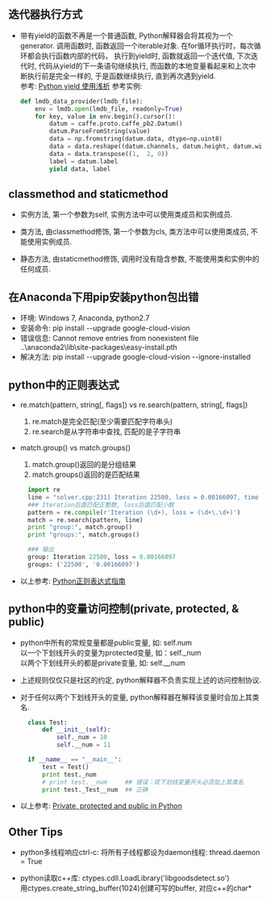 ## 迭代器执行方式

* 带有yield的函数不再是一个普通函数, Python解释器会将其视为一个generator. 调用函数时,
  函数返回一个iterable对象. 在for循环执行时，每次循环都会执行函数内部的代码，
  执行到yield时, 函数就返回一个迭代值, 下次迭代时, 代码从yield的下一条语句继续执行,
  而函数的本地变量看起来和上次中断执行前是完全一样的, 于是函数继续执行, 直到再次遇到yield.
  <br>参考: [Python yield 使用浅析](https://www.ibm.com/developerworks/cn/opensource/os-cn-python-yield/)
  参考实例:

    ```python
    def lmdb_data_provider(lmdb_file):
        env = lmdb.open(lmdb_file, readonly=True)
        for key, value in env.begin().cursor():
            datum = caffe.proto.caffe_pb2.Datum()
            datum.ParseFromString(value)
            data = np.fromstring(datum.data, dtype=np.uint8)
            data = data.reshape((datum.channels, datum.height, datum.width))
            data = data.transpose((1,  2, 0))
            label = datum.label
            yield data, label
    ```

## classmethod and staticmethod

* 实例方法, 第一个参数为self, 实例方法中可以使用类成员和实例成员.

* 类方法, 由classmethod修饰, 第一个参数为cls, 类方法中可以使用类成员, 不能使用实例成员.

* 静态方法, 由staticmethod修饰, 调用时没有隐含参数, 不能使用类和实例中的任何成员.


## 在Anaconda下用pip安装python包出错

* 环境: Windows 7, Anaconda, python2.7
* 安装命令: pip install --upgrade google-cloud-vision
* 错误信息: Cannot remove entries from nonexistent file ..\anaconda2\lib\site-packages\easy-install.pth
* 解决方法: pip install --upgrade google-cloud-vision --ignore-installed


## python中的正则表达式

* re.match(pattern, string[, flags]) vs re.search(pattern, string[, flags])
  1. re.match是完全匹配(至少需要匹配字符串头)
  2. re.search是从字符串中查找, 匹配的是子字符串

* match.group() vs match.groups()
  1. match.group()返回的是分组结果
  2. match.groups()返回的是匹配结果

  ```python
    import re
    line = "solver.cpp:231] Iteration 22500, loss = 0.00166097, time = 1.541s"
    ### Iteration后面匹配正整数, loss后面匹配小数
    pattern = re.compile(r'Iteration (\d+), loss = (\d+\.\d+)')
    match = re.search(pattern, line)
    print "group:", match.group()
    print "groups:", match.groups()

    ### 输出
    group: Iteration 22500, loss = 0.00166097
    groups: ('22500', '0.00166097')
    ```

* 以上参考: [Python正则表达式指南](https://www.cnblogs.com/huxi/archive/2010/07/04/1771073.html)


## python中的变量访问控制(private, protected, & public)

* python中所有的常规变量都是public变量, 如: self.num
  <br>以一个下划线开头的变量为protected变量, 如：self.\_num
  <br>以两个下划线开头的都是private变量, 如: self.\_\_num

* 上述规则仅仅只是社区的约定, python解释器不负责实现上述的访问控制协议.

* 对于任何以两个下划线开头的变量, python解释器在解释该变量时会加上其类名.

  ```python
    class Test:
        def __init__(self):
            self._num = 10
            self.__num = 11

    if __name__ == "__main__":
        test = Test()
        print test._num
        # print test.__num     ## 错误：双下划线变量开头必须加上其类名
        print test._Test__num  ## 正确
  ```

* 以上参考: [Private, protected and public in Python ](http://radek.io/2011/07/21/private-protected-and-public-in-python/)

## Other Tips

* python多线程响应ctrl-c: 将所有子线程都设为daemon线程: thread.daemon = True

* python读取c++库: ctypes.cdll.LoadLibrary('libgoodsdetect.so')
  <br>用ctypes.create_string_buffer(1024)创建可写的buffer, 对应c++的char*
